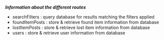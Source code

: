 ***Information about the different routes***
- searchFilters : query database for results matching the filters applied
- foundItemPosts : store & retrieve found item information from database
- lostItemPosts : store & retrieve lost item information from database
- users : store & retrieve user information from database